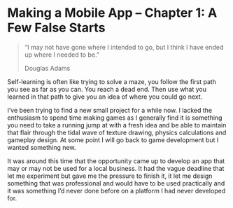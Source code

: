 # Making a Mobile App – Chapter 1: A Few False Starts

> “I may not have gone where I intended to go, but I think I have ended up
> where I needed to be.”
>
> Douglas Adams

Self-learning is often like trying to solve a maze, you follow the first path you see as far as you can. You reach a dead end. Then use what you learned in that path to give you an idea of where you could go next.

I’ve been trying to find a new small project for a while now. I lacked the enthusiasm to spend time making games as I generally find it is something you need to take a running jump at with a fresh idea and be able to maintain that flair through the tidal wave of texture drawing, physics calculations and gameplay design. At some point I will go back to game development but I wanted something new.

It was around this time that the opportunity came up to develop an app that may or may not be used for a local business. It had the vague deadline that let me experiment but gave me the pressure to finish it, it let me design something that was professional and would have to be used practically and it was something I’d never done before on a platform I had never developed for.

